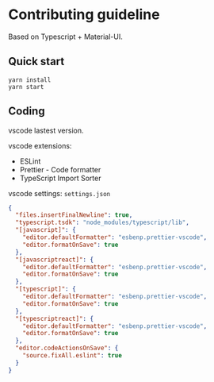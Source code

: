 # Contributing guideline

Based on Typescript + Material-UI.  

## Quick start

```shell
yarn install
yarn start
```

## Coding  

vscode lastest version.

vscode extensions:  

- ESLint  
- Prettier - Code formatter  
- TypeScript Import Sorter  

vscode settings: `settings.json`  

```json
{
  "files.insertFinalNewline": true,
  "typescript.tsdk": "node_modules/typescript/lib",
  "[javascript]": {
    "editor.defaultFormatter": "esbenp.prettier-vscode",
    "editor.formatOnSave": true
  },
  "[javascriptreact]": {
    "editor.defaultFormatter": "esbenp.prettier-vscode",
    "editor.formatOnSave": true
  },
  "[typescript]": {
    "editor.defaultFormatter": "esbenp.prettier-vscode",
    "editor.formatOnSave": true
  },
  "[typescriptreact]": {
    "editor.defaultFormatter": "esbenp.prettier-vscode",
    "editor.formatOnSave": true
  },
  "editor.codeActionsOnSave": {
    "source.fixAll.eslint": true
  }
}
```
